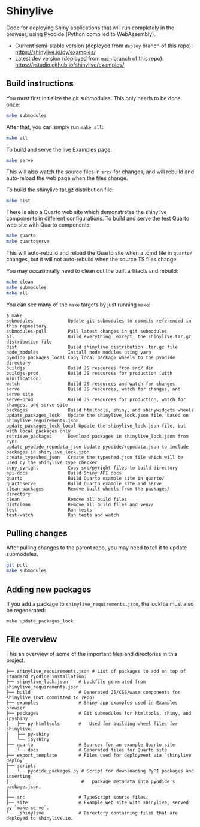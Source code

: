 Shinylive
==========

Code for deploying Shiny applications that will run completely in the browser, using Pyodide (Python compiled to WebAssembly).

* Current semi-stable version (deployed from `deploy` branch of this repo): https://shinylive.io/py/examples/
* Latest dev version (deployed from `main` branch of this repo): https://rstudio.github.io/shinylive/examples/

## Build instructions

You must first initialize the git submodules. This only needs to be done once:

```bash
make submodules
```

After that, you can simply run `make all`:

```bash
make all
```

To build and serve the live Examples page:

```bash
make serve
```

This will also watch the source files in `src/` for changes, and will rebuild and auto-reload the web page when the files change.

To build the shinylive.tar.gz distribution file:

```bash
make dist
```


There is also a Quarto web site which demonstrates the shinylive components in different configurations. To build and serve the test Quarto web site with Quarto components:

```bash
make quarto
make quartoserve
```

This will auto-rebuild and reload the Quarto site when a .qmd file in `quarto/` changes, but it will not auto-rebuild when the source TS files change.


You may occasionally need to clean out the built artifacts and rebuild:

```sh
make clean
make submodules
make all
```


You can see many of the `make` targets by just running `make`:

```
$ make
submodules             Update git submodules to commits referenced in this repository
submodules-pull        Pull latest changes in git submodules
all                    Build everything _except_ the shinylive.tar.gz distribution file
dist                   Build shinylive distribution .tar.gz file
node_modules           Install node modules using yarn
pyodide_packages_local Copy local package wheels to the pyodide directory
buildjs                Build JS resources from src/ dir
buildjs-prod           Build JS resources for production (with minification)
watch                  Build JS resources and watch for changes
serve                  Build JS resources, watch for changes, and serve site
serve-prod             Build JS resources for production, watch for changes, and serve site
packages               Build htmltools, shiny, and shinywidgets wheels
update_packages_lock   Update the shinylive_lock.json file, based on shinylive_requirements.json
update_packages_lock_local Update the shinylive_lock.json file, but with local packages only
retrieve_packages      Download packages in shinylive_lock.json from PyPI
update_pyodide_repodata_json Update pyodide/repodata.json to include packages in shinylive_lock.json
create_typeshed_json   Create the typeshed.json file which will be used by the shinylive type checker
copy_pyright           Copy src/pyright files to build directory
api-docs               Build Shiny API docs
quarto                 Build Quarto example site in quarto/
quartoserve            Build Quarto example site and serve
clean-packages         Remove built wheels from the packages/ directory
clean                  Remove all build files
distclean              Remove all build files and venv/
test                   Run tests
test-watch             Run tests and watch
```


## Pulling changes

After pulling changes to the parent repo, you may need to tell it to update submodules.

```bash
git pull
make submodules
```

## Adding new packages

If you add a package to `shinylive_requirements.json`, the lockfile must also be regenerated:

```
make update_packages_lock
```


## File overview

This an overview of some of the important files and directories in this project.

```
├── shinylive_requirements.json # List of packages to add on top of standard Pyodide installation.
├── shinylive_lock.json    # Lockfile generated from shinylive_requirements.json.
├── build                  # Generated JS/CSS/wasm components for shinylive (not committed to repo)
├── examples               # Shiny app examples used in Examples browser
├── packages               # Git submodules for htmltools, shiny, and ipyshiny.
│   ├── py-htmltools       #   Used for building wheel files for shinylive.
│   ├── py-shiny
│   └── ipyshiny
├── quarto                 # Sources for an example Quarto site
│   └── docs               # Generated files for Quarto site
├── export_template        # Files used for deployment via `shinylive deploy`
├── scripts
│   └── pyodide_packages.py # Script for downloading PyPI packages and inserting
│                           #   package metadata into pyodide's package.json.
│
├── src                    # TypeScript source files.
├── site                   # Example web site with shinylive, served by `make serve`.
└── _shinylive             # Directory containing files that are deployed to shinylive.io.
```
